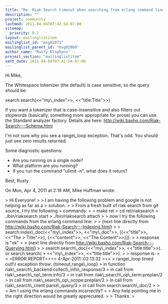 ```yaml
---
title: "Re: Riak Search timeout when searching from erlang command line"
description: ""
project: community
lastmod: 2011-04-04T07:42:54-07:00
sitemap:
  priority: 0.2
layout: mailinglistitem
mailinglist_id: "msg02871"
mailinglist_parent_id: "msg02868"
author_name: "Rusty Klophaus"
project_section: "mailinglistitem"
sent_date: 2011-04-04T07:42:54-07:00
---
```



Hi Mike,

The Whitespace tokenizer (the default) is case sensitive, so the query
should be:

search:search(&lt;&lt;"my\\_index"&gt;&gt;, &lt;&lt;"title:Title"&gt;&gt;)

If you want a tokenizer that is case-insensitive and also filters out
stopwords (basically, something more appropriate for prose) you can use the
Standard analyzer factory. Details are here:
http://wiki.basho.com/Riak-Search---Schema.html

I'm not sure why you see a range\\_loop exception. That's odd. You should just
see zero results returned.

Some diagnostic questions:

- Are you running on a single node?
- What platform are you running?
- If you run the command "ulimit -n", what does it return?

Best,
Rusty

On Mon, Apr 4, 2011 at 2:18 AM, Mike Huffman  wrote:

&gt; Hi Everyone!
&gt;
&gt; I am having the following problem and google is not helping as far as a
&gt; solution.
&gt;
&gt; From a fresh built of riak search from git source, I try the following
&gt; commands:
&gt;
&gt; make rel
&gt; cd rel/riaksearch
&gt; ./bin/riaksearch start
&gt; ./bin/riaksearch attach
&gt;
&gt; now I try the following commands from the erlang command line:
&gt;
&gt; (next line directly from http://wiki.basho.com/Riak-Search---Indexing.html)
&gt;
&gt; search:index\\_doc(&lt;&lt;"my\\_index"&gt;&gt;, &lt;&lt;"my\\_doc"&gt;&gt;, [{&lt;&lt;"title"&gt;&gt;, &lt;&lt;"The
&gt; Title"&gt;&gt;}, {&lt;&lt;"content"&gt;&gt;, &lt;&lt;"The Content"&gt;&gt;}]).
&gt;
&gt; response is "ok"
&gt;
&gt; (next line directly from http://wiki.basho.com/Riak-Search---Querying.html)
&gt;
&gt; search:search\\_doc(&lt;&lt;"my\\_index"&gt;&gt;, &lt;&lt;"title:title"&gt;&gt;). or search:search(
&gt; &lt;&lt;"my\\_index"&gt;&gt;, &lt;&lt;"title:title"&gt;&gt;).
&gt;
&gt; response is:
&gt;
&gt; =ERROR REPORT==== 4-Apr-2011::02:13:32 ===
&gt; range\\_loop timed out!\\*\\* exception throw: {timeout,range\\_loop}
&gt; in function riak\\_search\\_backend:collect\\_info\\_response/3
&gt; in call from riak\\_search\\_op\\_term:info/3
&gt; in call from riak\\_search\\_op\\_term:preplan/2
&gt; in call from riak\\_search\\_op\\_scope:preplan/2
&gt; in call from riak\\_search\\_client:parse\\_query/3
&gt; in call from search:search\\_doc/2
&gt;
&gt;
&gt; Am I using the erlang commands incorrectly?
&gt;
&gt; Any help pointing me in the right direction would be greatly appreciated.
&gt;
&gt; Thanks.
&gt;

